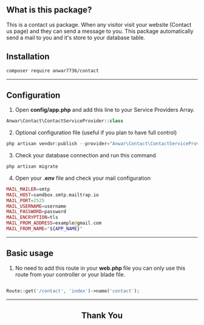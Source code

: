 ## What is this package?
This is a contact us package. When any visitor visit your website (Contact us page) and they can send a message to you. This package automatically send a mail to you and it's store to your database table.

## Installation

```sh
composer require anwar7736/contact
```
---
## Configuration
1. Open <b>config/app.php</b> and add this line to your Service Providers Array. 
```php
Anwar\Contact\ContactServiceProvider::class
```
2. Optional configuration file (useful if you plan to have full control)

```php
php artisan vendor:publish --provider="Anwar\Contact\ContactServiceProvider"
```
3. Check your database connection and run this command
```sh
php artisan migrate
```
4. Open your <b>.env</b>  file and check your mail configuration
```php
MAIL_MAILER=smtp
MAIL_HOST=sandbox.smtp.mailtrap.io
MAIL_PORT=2525
MAIL_USERNAME=username
MAIL_PASSWORD=password
MAIL_ENCRYPTION=tls
MAIL_FROM_ADDRESS=example@gmail.com
MAIL_FROM_NAME="${APP_NAME}"
```
---
## Basic usage
1. No need to add this route in your <b> web.php </b> file
you can only use this route from your controller or your blade file.
```php 

Route::get('/contact', 'index')->name('contact');

```
---

## <center> Thank You </center>